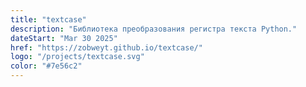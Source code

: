 ```yaml
---
title: "textcase"
description: "Библиотека преобразования регистра текста Python."
dateStart: "Mar 30 2025"
href: "https://zobweyt.github.io/textcase/"
logo: "/projects/textcase.svg"
color: "#7e56c2"
---
```

